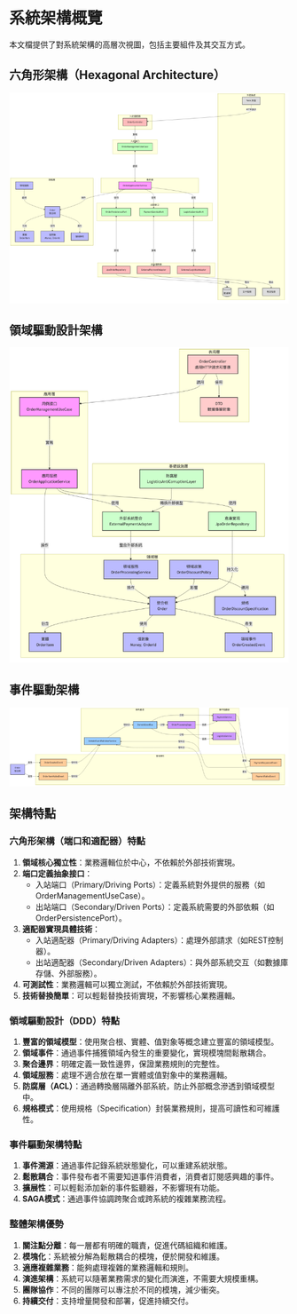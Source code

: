 # 系統架構概覽

本文檔提供了對系統架構的高層次視圖，包括主要組件及其交互方式。

## 六角形架構（Hexagonal Architecture）

![六角形架構](../images/hexagonal_architecture.png)

## 領域驅動設計架構

![領域驅動設計架構](../images/ddd_architecture.png)

## 事件驅動架構

![事件驅動架構](../images/event_driven_architecture.png)

## 架構特點

### 六角形架構（端口和適配器）特點

1. **領域核心獨立性**：業務邏輯位於中心，不依賴於外部技術實現。
2. **端口定義抽象接口**：
   - 入站端口（Primary/Driving Ports）：定義系統對外提供的服務（如OrderManagementUseCase）。
   - 出站端口（Secondary/Driven Ports）：定義系統需要的外部依賴（如OrderPersistencePort）。
3. **適配器實現具體技術**：
   - 入站適配器（Primary/Driving Adapters）：處理外部請求（如REST控制器）。
   - 出站適配器（Secondary/Driven Adapters）：與外部系統交互（如數據庫存儲、外部服務）。
4. **可測試性**：業務邏輯可以獨立測試，不依賴於外部技術實現。
5. **技術替換簡單**：可以輕鬆替換技術實現，不影響核心業務邏輯。

### 領域驅動設計（DDD）特點

1. **豐富的領域模型**：使用聚合根、實體、值對象等概念建立豐富的領域模型。
2. **領域事件**：通過事件捕獲領域內發生的重要變化，實現模塊間鬆散耦合。
3. **聚合邊界**：明確定義一致性邊界，保證業務規則的完整性。
4. **領域服務**：處理不適合放在單一實體或值對象中的業務邏輯。
5. **防腐層（ACL）**：通過轉換層隔離外部系統，防止外部概念滲透到領域模型中。
6. **規格模式**：使用規格（Specification）封裝業務規則，提高可讀性和可維護性。

### 事件驅動架構特點

1. **事件溯源**：通過事件記錄系統狀態變化，可以重建系統狀態。
2. **鬆散耦合**：事件發布者不需要知道事件消費者，消費者訂閱感興趣的事件。
3. **擴展性**：可以輕鬆添加新的事件監聽器，不影響現有功能。
4. **SAGA模式**：通過事件協調跨聚合或跨系統的複雜業務流程。

### 整體架構優勢

1. **關注點分離**：每一層都有明確的職責，促進代碼組織和維護。
2. **模塊化**：系統被分解為鬆散耦合的模塊，便於開發和維護。
3. **適應複雜業務**：能夠處理複雜的業務邏輯和規則。
4. **演進架構**：系統可以隨著業務需求的變化而演進，不需要大規模重構。
5. **團隊協作**：不同的團隊可以專注於不同的模塊，減少衝突。
6. **持續交付**：支持增量開發和部署，促進持續交付。
